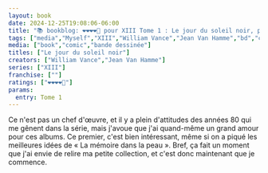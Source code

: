 ```yaml
---
layout: book
date: 2024-12-25T19:08:06-06:00
title: "📚 bookblog: ❤️❤️❤️❤️🖤 pour XIII Tome 1 : Le jour du soleil noir, par Vance et Van Hamme"
tags: ["media","Myself","XIII","William Vance","Jean Van Hamme","bd","comics","The Bourne Identity"]
media: ["book","comic","bande dessinée"]
titles: ["Le jour du soleil noir"]
creators: ["William Vance","Jean Van Hamme"]
series: ["XIII"]
franchise: [""]
ratings: ["❤️❤️❤️❤️🖤"]
params:
  entry: Tome 1
---
```


Ce n'est pas un chef d'œuvre, et il y a plein d'attitudes des années 80 qui me gênent dans la série, mais j'avoue que j'ai quand-même un grand amour pour ces albums. Ce premier, c'est bien intéressant, même si on a piqué les meilleures idées de « La mémoire dans la peau ». Bref, ça fait un moment que j'ai envie de relire ma petite collection, et c'est donc maintenant que je commence.

